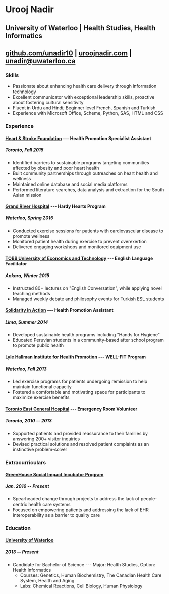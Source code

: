 # Urooj Nadir
## University of Waterloo | Health Studies, Health Informatics
## [github.com/unadir10](https://github.com/unadir10) | [uroojnadir.com](http://uroojnadir.com) | [unadir@uwaterloo.ca](mailto:unadir@uwaterloo.ca)

### Skills

* Passionate about enhancing health care delivery through information technology
* Excellent communicator with exceptional leadership skills, proactive about fostering cultural sensitivity
* Fluent in Urdu and Hindi; Beginner level French, Spanish and Turkish
* Experience with Microsoft Office, Scheme, Python, SAS, HTML and CSS


### Experience

#### [**Heart & Stroke Foundation**](http://www.heartandstroke.com) --- Health Promotion Specialist Assistant
##### Toronto, Fall 2015
* Identified barriers to sustainable programs targeting communities affected by obesity and poor heart health
* Built community partnerships through outreaches on heart health and wellness
* Maintained online database and social media platforms
* Performed literature searches, data analysis and extraction for the South Asian mission

#### [**Grand River Hospital**](http://www.hardyhearts.org) --- Hardy Hearts Program
##### Waterloo, Spring 2015
* Conducted exercise sessions for patients with cardiovascular disease to promote wellness
* Monitored patient health during exercise to prevent overexertion
* Delivered engaging workshops and monitored equipment use

#### [**TOBB University of Economics and Technology**](http://www.etu.edu.tr) --- English Language Facilitator
##### Ankara, Winter 2015
* Instructed 80+ lectures on "English Conversation", while applying novel teaching methods
* Managed weekly debate and philosophy events for Turkish ESL students

#### [**Solidarity in Action**](http://www.solidarityinaction.ca) --- Health Promotion Assistant
##### Lima, Summer 2014
* Developed sustainable health programs including "Hands for Hygiene"
* Educated Peruvian students in a community-based after school program to promote public health

#### [**Lyle Hallman Institute for Health Promotion**](https://uwaterloo.ca/uw-fitness/uw-well-fit) --- WELL-FIT Program
##### Waterloo, Fall 2013
* Led exercise programs for patients undergoing remission to help maintain functional capacity
* Fostered a comfortable and motivating space for participants to maximize exercise benefits

#### [**Toronto East General Hospital**](http://www.tegh.on.ca/) --- Emergency Room Volunteer
##### Toronto, 2010 -- 2013
* Supported patients and provided reassurance to their families by answering 200+ visitor inquiries
* Devised practical solutions and resolved patient complaints as an instinctive problem-solver


### Extracurriculars

#### [**GreenHouse Social Impact Incubator Program**](https://uwaterloo.ca/stpauls/greenhouse)
##### Jan. 2016 -- Present
* Spearheaded change through projects to address the lack of people-centric health care systems
* Focused on empowering patients and addressing the lack of EHR interoperability as a barrier to quality care


### Education

#### [**University of Waterloo**](https://uwaterloo.ca)
##### 2013 -- Present
* Candidate for Bachelor of Science --- Major: Health Studies, Option: Health Informatics
    * Courses: Genetics, Human Biochemistry, The Canadian Health Care System, Health and Aging
    * Labs: Chemical Reactions, Cell Biology, Human Physiology
